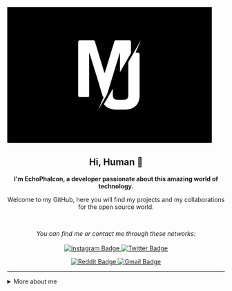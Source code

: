 <img src="./mjlogo.png" alt="Art with MJlogo to the top of readme.md" />

<h2 align="center">
    Hi, Human 🖖
</h2>

<p align="center">
    <b>I'm EchoPhalcon, a developer passionate about this amazing world of technology.</b>
</p>

<p align="center">
    Welcome to my GitHub, here you will find my projects and my collaborations for the open source world.
</p>

<br />

<p align="center">
    <i>You can find me or contact me through these networks:</i>
    <br/><br/>
    <a href="https://www.instagram.com/xblack_m.j/" target="_blank">
        <img src="https://img.shields.io/badge/-Instagram-0A0A0B?logo=instagram&style=for-the-badge&logoColor=white" alt="Instagram Badge" />
    </a>
    <a href="https://twitter.com/BlackClaudius" target="_blank">
        <img src="https://img.shields.io/badge/-Twitter-0A0A0B?logo=twitter&style=for-the-badge&logoColor=white" alt="Twitter Badge" />
    </a>
</p>

<p align="center">
    <a href="https://reddit.com/BlackClaudius" target="_blank">
        <img src="https://img.shields.io/badge/-Reddit-0A0A0B?logo=reddit&style=for-the-badge&logoColor=white" alt="Reddit Badge" />
    </a>
    <a href="mailto:xblack.claudius@gmail.com" target="_blank">
        <img src="https://img.shields.io/badge/-Gmail-0A0A0B?logo=gmail&style=for-the-badge&logoColor=white" alt="Gmail Badge" />
    </a>
<p/>


---

<details>
    <summary>More about me</summary>
    <p>
        I'm a self-taught student, introverted and very observant. <br />
        I'm currently contributing to the open source world to put into practice the knowledge acquired in my studies. I also help the guys who are starting programming in the communities.
    </p>
    <ul>
        <li>🎓 Learning new programming languages</li>
        <li>🎯 Contribute and create open source projects</li>
        <li>📚 I'm studying Python | Typescript | CSS | Dev Web | GO|</li>
        <li>💬 You can ask me questions, I like to help!</li>
        <li>🌑 Observing space</li>
    </ul>
</details>
